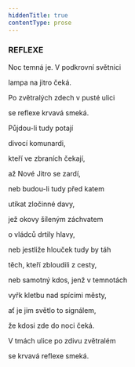 ```yaml
---
hiddenTitle: true
contentType: prose
---
```


### REFLEXE

Noc temná je. V podkrovní světnici 

lampa na jitro čeká. 

Po zvětralých zdech v pusté ulici 

se reflexe krvavá smeká.

Půjdou-li tudy potají 

divocí komunardi, 

kteří ve zbraních čekají, 

až Nové Jitro se zardí,

neb budou-li tudy před katem 

utíkat zločinné davy, 

jež okovy šíleným záchvatem 

o vládců drtily hlavy,

neb jestliže hlouček tudy by táh 

těch, kteří zbloudili z cesty, 

neb samotný kdos, jenž v temnotách 

vyřk kletbu nad spícími městy,

ať je jim světlo to signálem, 

že kdosi zde do noci čeká. 

V tmách ulice po zdivu zvětralém 

se krvavá reflexe smeká.
